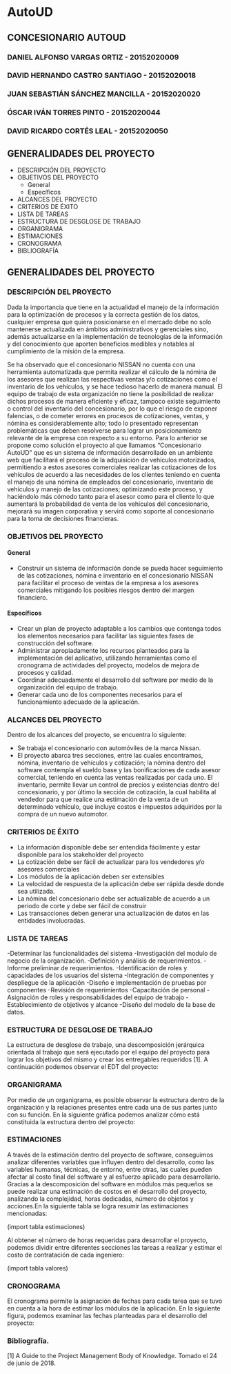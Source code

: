 # AutoUD

## CONCESIONARIO AUTOUD


### DANIEL ALFONSO VARGAS ORTIZ - 20152020009
### DAVID HERNANDO CASTRO SANTIAGO - 20152020018
### JUAN SEBASTIÁN SÁNCHEZ MANCILLA - 20152020020
### ÓSCAR IVÁN TORRES PINTO - 20152020044
### DAVID RICARDO CORTÉS LEAL - 20152020050



## GENERALIDADES DEL PROYECTO
- DESCRIPCIÓN DEL PROYECTO
- OBJETIVOS DEL PROYECTO
	- General
	- Específicos
- ALCANCES DEL PROYECTO
- CRITERIOS DE ÉXITO
- LISTA DE TAREAS
- ESTRUCTURA DE DESGLOSE DE TRABAJO
- ORGANIGRAMA
- ESTIMACIONES
- CRONOGRAMA
- BIBLIOGRAFÍA


## GENERALIDADES DEL PROYECTO

### DESCRIPCIÓN DEL PROYECTO
Dada la importancia que tiene en la actualidad el manejo de la información para la optimización de procesos y la correcta gestión de los datos, cualquier empresa que quiera posicionarse en el mercado debe no solo mantenerse actualizada en ámbitos administrativos y gerenciales sino, además actualizarse en la implementación de tecnologías de la información y del conocimiento que aporten beneficios medibles y notables al cumplimiento de la misión de la empresa.

Se ha observado que el concesionario NISSAN no cuenta con una herramienta automatizada que permita realizar el cálculo de la nómina de los asesores que realizan las respectivas ventas y/o cotizaciones como el inventario de los vehículos, y se hace tedioso hacerlo de manera manual. El equipo de trabajo de esta organización no tiene la posibilidad de realizar dichos procesos de manera eficiente y eficaz, tampoco existe seguimiento o control del inventario del concesionario, por lo que el riesgo de exponer falencias, o de cometer errores en procesos de cotizaciones, ventas, y nómina es considerablemente alto; todo lo presentado representan problemáticas que deben resolverse para lograr un posicionamiento relevante de la empresa con respecto a su entorno.
Para lo anterior se propone como solución el proyecto al que llamamos “Concesionario AutoUD” que es un sistema de información desarrollado en un ambiente web que facilitará el proceso de la adquisición de vehículos motorizados, permitiendo a estos asesores comerciales realizar las cotizaciones de los vehículos de acuerdo a las necesidades de los clientes teniendo en cuenta el manejo de una nómina de empleados del concesionario, inventario de vehículos y manejo de las cotizaciones; optimizando este proceso, y haciéndolo más cómodo tanto para el asesor como para el cliente lo que aumentará la probabilidad de venta de los vehículos del concesionario, mejorará su imagen corporativa y servirá como soporte al concesionario para la toma de decisiones financieras.


### OBJETIVOS DEL PROYECTO

#### General
- Construir un sistema de información donde se pueda hacer seguimiento de las cotizaciones, nómina e inventario en el concesionario NISSAN para facilitar el proceso de ventas de la empresa a los asesores comerciales mitigando los posibles riesgos dentro del margen financiero.

#### Específicos
- Crear un plan de proyecto adaptable a los cambios que contenga todos los elementos necesarios para facilitar las siguientes fases de construcción del software.
- Administrar apropiadamente los recursos planteados para la implementación del aplicativo, utilizando herramientas como el cronograma de actividades del proyecto, modelos de mejora de procesos y calidad.
- Coordinar adecuadamente el desarrollo del software por medio de la organización del equipo de trabajo.
- Generar cada uno de los componentes necesarios para el funcionamiento adecuado de la aplicación.


### ALCANCES DEL PROYECTO
Dentro de los alcances del proyecto, se encuentra lo siguiente:
- Se trabaja el concesionario con automóviles de la marca Nissan.
- El proyecto abarca tres secciones, entre las cuales encontramos, nómina, inventario de vehículos y cotización; la nómina dentro del software contempla el sueldo base y las bonificaciones de cada asesor comercial, teniendo en cuenta las ventas realizadas por cada uno. El inventario, permite llevar un control de precios y existencias dentro del concesionario, y por último la sección de cotización, la cual habilita al vendedor para que realice una estimación de la venta de un determinado vehículo, que incluye costos e impuestos adquiridos por la compra de un nuevo automotor.



### CRITERIOS DE ÉXITO
- La información disponible debe ser entendida fácilmente y estar disponible para los stakeholder del proyecto
- La cotización debe ser fácil de actualizar para los vendedores y/o asesores comerciales
- Los módulos de la aplicación deben ser extensibles
- La velocidad de respuesta de la aplicación debe ser rápida desde donde sea utilizada.
- La nómina del concesionario debe ser actualizable de acuerdo a un periodo de corte y debe ser fácil de construir
- Las transacciones deben generar una actualización de datos en las entidades involucradas.


### LISTA DE TAREAS
-Determinar las funcionalidades del sistema
-Investigación del modulo de negocio de la organización.
-Definición y análisis de requerimientos.
-Informe preliminar de requerimientos.
-Identificación de roles y capacidades de los usuarios del sistema
-Integración de componentes y despliegue de la aplicación
-Diseño e implementación de pruebas por componentes
-Revisión de requerimientos
-Capacitación de personal
-Asignación de roles y responsabilidades del equipo de trabajo
-Establecimiento de objetivos y alcance
-Diseño del modelo de la base de datos.

### ESTRUCTURA DE DESGLOSE DE TRABAJO
La estructura de desglose de trabajo, una descomposición jerárquica orientada al trabajo que será ejecutado por el equipo del proyecto para lograr los objetivos del mismo y crear los entregables requeridos [1]. A continuación podemos observar el EDT del proyecto:


### ORGANIGRAMA
Por medio de un organigrama, es posible observar la estructura dentro de la organización y la relaciones presentes entre cada una de sus partes junto con su función. En la siguiente gráfica podemos analizar cómo está constituida la estructura dentro del proyecto:


### ESTIMACIONES

A través de la estimación dentro del proyecto de software, conseguimos analizar diferentes variables que influyen dentro del desarrollo, como las variables humanas, técnicas, de entorno, entre otras, las cuales pueden afectar al costo final del software y al esfuerzo aplicado para desarrollarlo.
Gracias a la descomposición del software en módulos más pequeños se puede realizar una estimación de costos en el desarrollo del proyecto, analizando la complejidad, horas dedicadas, número de objetos y acciones.En la siguiente tabla se logra resumir las estimaciones mencionadas: 

(import tabla estimaciones)

Al obtener el número de horas requeridas para desarrollar el proyecto, podemos dividir entre diferentes secciones las tareas a realizar y estimar el costo de contratación de cada ingeniero:

(import tabla valores)


### CRONOGRAMA
El cronograma permite la asignación de fechas para cada tarea que se tuvo en cuenta a la hora de estimar los módulos de la aplicación. En la siguiente figura, podemos examinar las fechas planteadas para el desarrollo del proyecto:



### Bibliografía.

[1] A Guide to the Project Management Body of Knowledge. Tomado el 24 de junio de 2018.

